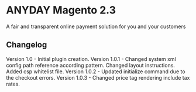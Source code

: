 # ANYDAY Magento 2.3
A fair and transparent online payment solution for you and your customers
## Changelog
Version 1.0 - Initial plugin creation.
Version 1.0.1 - Changed system xml config path reference according pattern. Changed layout instructions. Added csp whitelist file.
Version 1.0.2 - Updated initialize command due to the checkout errors.
Version 1.0.3 - Changed price tag rendering include tax rates.
